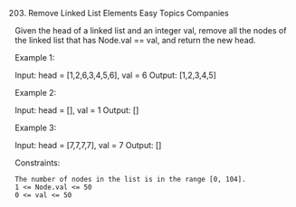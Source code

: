 203. Remove Linked List Elements
Easy
Topics
Companies

Given the head of a linked list and an integer val, remove all the nodes of the linked list that has Node.val == val, and return the new head.

 

Example 1:

Input: head = [1,2,6,3,4,5,6], val = 6
Output: [1,2,3,4,5]

Example 2:

Input: head = [], val = 1
Output: []

Example 3:

Input: head = [7,7,7,7], val = 7
Output: []

 

Constraints:

    The number of nodes in the list is in the range [0, 104].
    1 <= Node.val <= 50
    0 <= val <= 50


